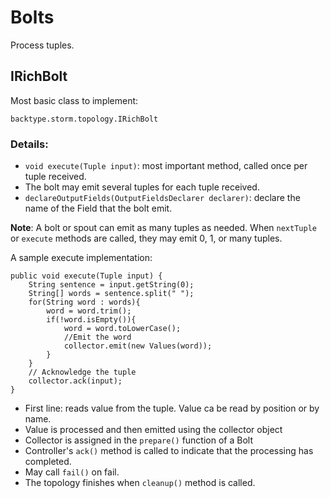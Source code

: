 Bolts
=====
Process tuples. 

IRichBolt
---------
Most basic class to implement:

    backtype.storm.topology.IRichBolt

### Details:
* `void execute(Tuple input)`: most important method, called once per
  tuple received.
* The bolt may emit several tuples for each tuple received.
* `declareOutputFields(OutputFieldsDeclarer declarer)`: declare the name
  of the Field that the bolt emit.

**Note**: A bolt or spout can emit as many tuples as needed. When `nextTuple` or
`execute` methods are called, they may emit 0, 1, or many tuples.

A sample execute implementation:

    public void execute(Tuple input) {
        String sentence = input.getString(0);
        String[] words = sentence.split(" ");
        for(String word : words){
            word = word.trim();
            if(!word.isEmpty()){
                word = word.toLowerCase();
                //Emit the word
                collector.emit(new Values(word));
            }
        }
        // Acknowledge the tuple
        collector.ack(input);
    }

* First line: reads value from the tuple. Value ca be read by position or
  by name.
* Value is processed and then emitted using the collector object
* Collector is assigned in the `prepare()` function of a Bolt
* Controller's `ack()` method is called to indicate that the processing
  has completed.
* May call `fail()` on fail.
* The topology finishes when `cleanup()` method is called.




